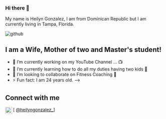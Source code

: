 ### Hi there 👋

My name is Heilyn Gonzalez, I am from Dominican Republic but I am currently living in Tampa, Florida. 

![github](C:\Users\jgonzalez.CAROUSEL\Downloads\me.png)

## I am a Wife, Mother of two and Master's student!
- 🔭 I’m currently working on my YouTube Channel ... 📺 
- 🌱 I’m currently learning how to do all my duties having two kids 🤣
- 👯 I’m looking to collaborate on Fitness Coaching 💪 
- ⚡ Fun fact: I am 24 years old. 
-->

## Connect with me

[<img align="left" alt="codeSTACKr | Instagram" width="22px" src="https://cdn.jsdelivr.net/npm/simple-icons@v3/icons/instagram.svg" /> [ @heilyngonzalez_](https://www.instagram.com/heilyngonzalez_/)]







